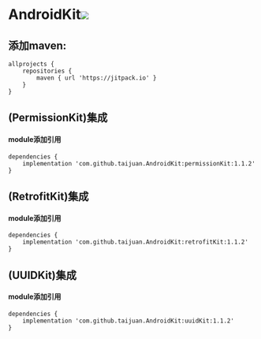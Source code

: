 # AndroidKit[![](https://jitpack.io/v/taijuan/AndroidKit.svg)](https://jitpack.io/#taijuan/AndroidKit)
## 添加maven:
    allprojects {
	    repositories {
	        maven { url 'https://jitpack.io' }
	    }
	}
## (PermissionKit)集成
#### module添加引用
	dependencies {
        implementation 'com.github.taijuan.AndroidKit:permissionKit:1.1.2'
	}



## (RetrofitKit)集成

#### module添加引用
	dependencies {
        implementation 'com.github.taijuan.AndroidKit:retrofitKit:1.1.2'
	}



## (UUIDKit)集成

#### module添加引用
	dependencies {
        implementation 'com.github.taijuan.AndroidKit:uuidKit:1.1.2'
	}


